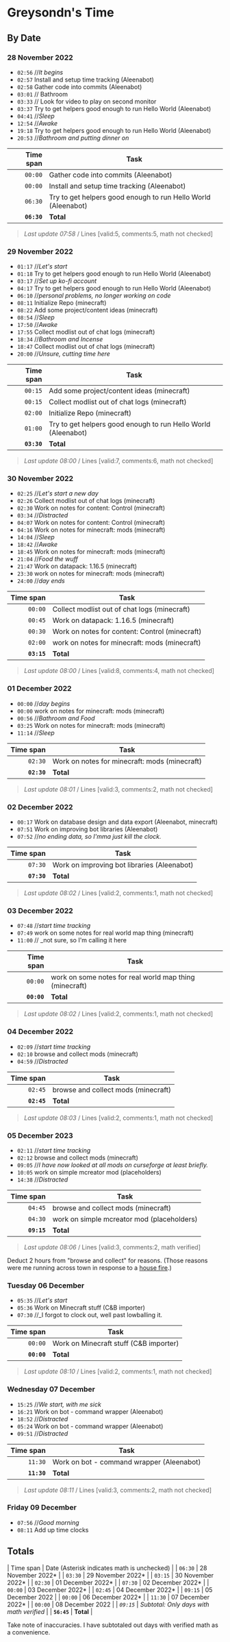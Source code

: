 # Greysondn's Time

## By Date

### 28 November 2022

- `02:56` //_It begins_
- `02:57` Install and setup time tracking (Aleenabot)
- `02:58` Gather code into commits (Aleenabot)
- `03:01` // Bathroom
- `03:33` // Look for video to play on second monitor
- `03:37` Try to get helpers good enough to run Hello World (Aleenabot)
- `04:41` //_Sleep_
- `12:54` //_Awake_
- `19:18` Try to get helpers good enough to run Hello World (Aleenabot)
- `20:53` //_Bathroom and putting dinner on_

| Time span          | Task                                                          |
| -----------------: | ------------------------------------------------------------- |
|          `00:00`   | Gather code into commits (Aleenabot)                          |
|          `00:00`   | Install and setup time tracking (Aleenabot)                   |
|          `06:30`   | Try to get helpers good enough to run Hello World (Aleenabot) |
|        **`06:30`** | **Total**                                                     |

> _Last update 07:58_ / Lines [valid:5, comments:5, math not checked]

### 29 November 2022

- `01:17` //_Let's start_
- `01:18` Try to get helpers good enough to run Hello World (Aleenabot)
- `03:17` //_Set up ko-fi account_
- `04:17` Try to get helpers good enough to run Hello World (Aleenabot)
- `06:10` //_personal problems, no longer working on code_
- `08:11` Initialize Repo (minecraft)
- `08:22` Add some project/content ideas (minecraft)
- `08:54` //_Sleep_
- `17:50` //_Awake_
- `17:55` Collect modlist out of chat logs (minecraft)
- `18:34` //_Bathroom and Incense_
- `18:47` Collect modlist out of chat logs (minecraft)
- `20:00` //_Unsure, cutting time here_

| Time span          | Task                                                          |
| -----------------: | ------------------------------------------------------------- |
|          `00:15`   | Add some project/content ideas (minecraft)                    |
|          `00:15`   | Collect modlist out of chat logs (minecraft)                  |
|          `02:00`   | Initialize Repo (minecraft)                                   |
|          `01:00`   | Try to get helpers good enough to run Hello World (Aleenabot) |
|        **`03:30`** | **Total**                                                     |

> _Last update 08:00_ / Lines [valid:7, comments:6, math not checked]

### 30 November 2022

- `02:25` //_Let's start a new day_
- `02:26` Collect modlist out of chat logs (minecraft)
- `02:30` Work on notes for content: Control (minecraft)
- `03:34` //_Distracted_
- `04:07` Work on notes for content: Control (minecraft)
- `04:16` Work on notes for minecraft: mods (minecraft)
- `14:04` //_Sleep_
- `18:42` //_Awake_
- `18:45` Work on notes for minecraft: mods (minecraft)
- `21:04` //_Food the wuff_
- `21:47` Work on datapack: 1.16.5 (minecraft)
- `23:30` work on notes for minecraft: mods (minecraft)
- `24:00` //_day ends_

| Time span          | Task                                           |
| -----------------: | ---------------------------------------------- |
|          `00:00`   | Collect modlist out of chat logs (minecraft)   |
|          `00:45`   | Work on datapack: 1.16.5 (minecraft)           |
|          `00:30`   | Work on notes for content: Control (minecraft) |
|          `02:00`   | work on notes for minecraft: mods (minecraft)  |
|        **`03:15`** | **Total**                                      |

> _Last update 08:00_ / Lines [valid:8, comments:4, math not checked]

### 01 December 2022

- `00:00` //_day begins_
- `00:00` work on notes for minecraft: mods (minecraft)
- `00:56` //_Bathroom and Food_
- `03:25` Work on notes for minecraft: mods (minecraft)
- `11:14` //_Sleep_

| Time span          | Task                                          |
| -----------------: | --------------------------------------------- |
|          `02:30`   | Work on notes for minecraft: mods (minecraft) |
|        **`02:30`** | **Total**                                     |

> _Last update 08:01_ / Lines [valid:3, comments:2, math not checked]

### 02 December 2022

- `00:17` Work on database design and data export (Aleenabot, minecraft)
- `07:51` Work on improving bot libraries (Aleenabot)
- `07:52` //_no ending data, so I'mma just kill the clock._

| Time span          | Task                                        |
| -----------------: | ------------------------------------------- |
|          `07:30`   | Work on improving bot libraries (Aleenabot) |
|        **`07:30`** | **Total**                                   |

> _Last update 08:02_ / Lines [valid:2, comments:1, math not checked]

### 03 December 2022

- `07:48` //_start time tracking_
- `07:49` work on some notes for real world map thing (minecraft)
- `11:00` // _not sure, so I'm calling it here

| Time span          | Task                                                    |
| -----------------: | ------------------------------------------------------- |
|          `00:00`   | work on some notes for real world map thing (minecraft) |
|        **`00:00`** | **Total**                                               |

> _Last update 08:02_ / Lines [valid:2, comments:1, math not checked]

### 04 December 2022

- `02:09` //_start time tracking_
- `02:10` browse and collect mods (minecraft)
- `04:59` //_Distracted_

| Time span          | Task                                |
| -----------------: | ----------------------------------- |
|          `02:45`   | browse and collect mods (minecraft) |
|        **`02:45`** | **Total**                           |

> _Last update 08:03_ / Lines [valid:2, comments:1, math not checked]

### 05 December 2023

- `02:11` //_start time tracking_
- `02:12` browse and collect mods (minecraft)
- `09:05` //_I have now looked at all mods on curseforge at least briefly._
- `10:05` work on simple mcreator mod (placeholders)
- `14:38` //_Distracted_

| Time span          | Task                                       |
| -----------------: | ------------------------------------------ |
|          `04:45`   | browse and collect mods (minecraft)        |
|          `04:30`   | work on simple mcreator mod (placeholders) |
|        **`09:15`** | **Total**                                  |

> _Last update 08:06_ / Lines [valid:3, comments:2, math verified]

Deduct 2 hours from "browse and collect" for reasons. (Those reasons were me
running across town in response to a [house fire][wdtv-house-fire].)

### Tuesday 06 December

- `05:35` //_Let's start_
- `05:36` Work on Minecraft stuff (C&B importer)
- `07:30` //_I forgot to clock out, well past lowballing it.

| Time span          | Task                                   |
| -----------------: | -------------------------------------- |
|          `00:00`   | Work on Minecraft stuff (C&B importer) |
|        **`00:00`** | **Total**                              |

> _Last update 08:10_ / Lines [valid:2, comments:1, math not checked]

### Wednesday 07 December

- `15:25` //_We start, with me sick_
- `16:21` Work on bot - command wrapper (Aleenabot)
- `18:52` //_Distracted_
- `05:24` Work on bot - command wrapper (Aleenabot)
- `09:51` //_Distracted_

| Time span          | Task                                      |
| -----------------: | ----------------------------------------- |
|          `11:30`   | Work on bot - command wrapper (Aleenabot) |
|        **`11:30`** | **Total**                                 |

> _Last update 08:11_ / Lines [valid:3, comments:2, math not checked]
  
### Friday 09 December

- `07:56` //_Good morning_
- `08:11` Add up time clocks

## Totals

| Time span          | Date (Asterisk indicates math is unchecked)                   |
|          `06:30`   | 28 November 2022*                                             |
|          `03:30`   | 29 November 2022*                                             |
|          `03:15`   | 30 November 2022*                                             |
|          `02:30`   | 01 December 2022*                                             |
|          `07:30`   | 02 December 2022*                                             |
|          `00:00`   | 03 December 2022*                                             |
|          `02:45`   | 04 December 2022*                                             |
|          `09:15`   | 05 December 2022                                              |
|          `00:00`   | 06 December 2022*                                             |
|          `11:30`   | 07 December 2022*                                             |
|          `00:00`   | 08 December 2022                                              |
|         *`09:15`*  | *Subtotal: Only days with math verified*                      |
|        **`56:45`** | **Total**                                                     |

Take note of inaccuracies. I have subtotaled out days with verified math as a
convenience.

[wdtv-house-fire]: https://www.wboy.com/emergencies/two-people-rescued-from-house-fire-in-philippi